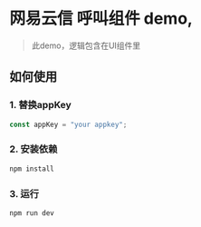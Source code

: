 # 网易云信 呼叫组件 demo,
> 此demo，逻辑包含在UI组件里

## 如何使用

### 1. 替换appKey


```javascript
const appKey = "your appkey";
```

### 2. 安装依赖

```bash
npm install 
```

### 3. 运行

```bash
npm run dev
```